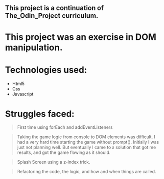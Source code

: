 ## This project is a continuation of The_Odin_Project curriculum.

# This project was an exercise in DOM manipulation.

# Technologies used:

- Html5
- Css
- Javascript

# Struggles faced:

> First time using forEach and addEventListeners

> Taking the game logic from console to DOM elements was difficult. I had a very hard time starting the game without prompt(). Initially I was just not planning well. But eventually I came to a solution that got me results, and got the game flowing as it should.

> Splash Screen using a z-index trick.

> Refactoring the code, the logic, and how and when things are called.
